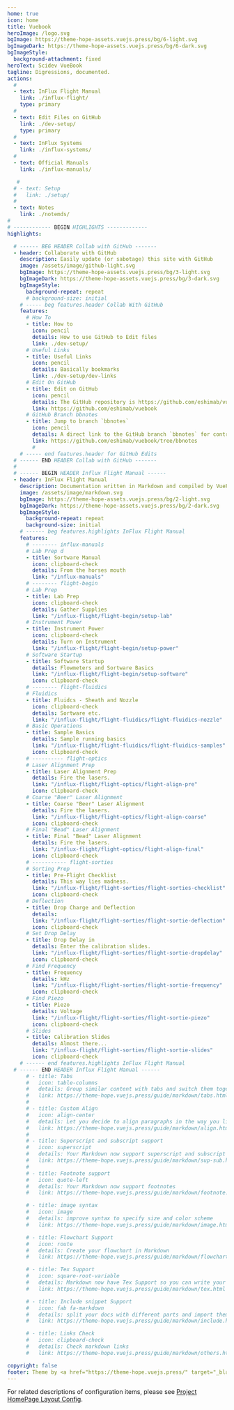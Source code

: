 ```yaml
---
home: true
icon: home
title: Vuebook
heroImage: /logo.svg
bgImage: https://theme-hope-assets.vuejs.press/bg/6-light.svg
bgImageDark: https://theme-hope-assets.vuejs.press/bg/6-dark.svg
bgImageStyle:
  background-attachment: fixed
heroText: Scidev VueBook
tagline: Digressions, documented.
actions:
  #
  - text: InFlux Flight Manual
    link: ./influx-flight/
    type: primary
  #
  - text: Edit Files on GitHub
    link: ./dev-setup/
    type: primary
  #
  - text: InFlux Systems
    link: ./influx-systems/
  #
  - text: Official Manuals
    link: ./influx-manuals/

   # 
  # - text: Setup
  #   link: ./setup/ 
  #
  - text: Notes
    link: ./notemds/
#
# ------------ BEGIN HIGHLIGHTS -------------
highlights:

  # ------ BEG HEADER Collab with GitHub -------
  - header: Collaborate with GitHub
    description: Easily update (or sabotage) this site with GitHub
    image: /assets/image/github-light.svg
    bgImage: https://theme-hope-assets.vuejs.press/bg/3-light.svg
    bgImageDark: https://theme-hope-assets.vuejs.press/bg/3-dark.svg
    bgImageStyle:
      background-repeat: repeat
      # background-size: initial
    # ----- beg features.header Collab With GitHub
    features:
      # How To  
      - title: How to
        icon: pencil
        details: How to use GitHub to Edit files
        link: ./dev-setup/
      # Useful Links  
      - title: Useful Links
        icon: pencil
        details: Basically bookmarks
        link: ./dev-setup/dev-links
      # Edit On GitHub
      - title: Edit on GitHub
        icon: pencil
        details: The GitHub repository is https://github.com/eshimab/vuebook
        link: https://github.com/eshimab/vuebook
      # GitHub Branch bbnotes
      - title: Jump to branch `bbnotes`
        icon: pencil
        details: A direct link to the GitHub branch `bbnotes` for contributions
        link: https://github.com/eshimab/vuebook/tree/bbnotes
        #
    # ----- end features.header for GitHub Edits
  # ------ END HEADER Collab with GitHub -------
  #
  # ------ BEGIN HEADER Influx Flight Manual ------
  - header: InFlux Flight Manual
    description: Documentation written in Markdown and compiled by VuePress.
    image: /assets/image/markdown.svg
    bgImage: https://theme-hope-assets.vuejs.press/bg/2-light.svg
    bgImageDark: https://theme-hope-assets.vuejs.press/bg/2-dark.svg
    bgImageStyle:
      background-repeat: repeat
      background-size: initial
    # ------ beg features.highlights InFlux Flight Manual 
    features:
      # -------- influx-manuals
      # Lab Prep d
      - title: Sortware Manual
        icon: clipboard-check
        details: From the horses mouth
        link: "/influx-manuals"
      # -------- flight-begin
      # Lab Prep
      - title: Lab Prep
        icon: clipboard-check
        details: Gather Supplies
        link: "/influx-flight/flight-begin/setup-lab"
      # Instrument Power
      - title: Instrument Power
        icon: clipboard-check
        details: Turn on Instrument
        link: "/influx-flight/flight-begin/setup-power"
      # Software Startup
      - title: Software Startup
        details: Flowmeters and Sortware Basics
        link: "/influx-flight/flight-begin/setup-software"
        icon: clipboard-check
      # -------- flight-fluidics
      # Fluidics
      - title: Fluidcs - Sheath and Nozzle
        icon: clipboard-check
        details: Sortware etc.
        link: "/influx-flight/flight-fluidics/flight-fluidics-nozzle"
      # Basic Operations
      - title: Sample Basics
        details: Sample running basics
        link: "/influx-flight/flight-fluidics/flight-fluidics-samples"
        icon: clipboard-check
      # ---------- flight-optics
      # Laser Alignment Prep
      - title: Laser Alignment Prep
        details: Fire the lasers.
        link: "/influx-flight/flight-optics/flight-align-pre"
        icon: clipboard-check
      # Coarse "Beer" Laser Alignment
      - title: Coarse "Beer" Laser Alignment
        details: Fire the lasers.
        link: "/influx-flight/flight-optics/flight-align-coarse"
        icon: clipboard-check
      # Final "Bead" Laser Alignment
      - title: Final "Bead" Laser Alignment
        details: Fire the lasers.
        link: "/influx-flight/flight-optics/flight-align-final"
        icon: clipboard-check
      # ----------- flight-sorties
      # Sorting Prep
      - title: Pre-Flight Checklist
        details: This way lies madness.
        link: "/influx-flight/flight-sorties/flight-sorties-checklist"
        icon: clipboard-check
      # Deflection
      - title: Drop Charge and Deflection
        details: 
        link: "/influx-flight/flight-sorties/flight-sortie-deflection"
        icon: clipboard-check
      # Set Drop Delay
      - title: Drop Delay in 
        details: Enter the calibration slides.
        link: "/influx-flight/flight-sorties/flight-sortie-dropdelay"
        icon: clipboard-check
      # Find Frequency
      - title: Frequency
        details: kHz
        link: "/influx-flight/flight-sorties/flight-sortie-frequency"
        icon: clipboard-check
      # Find Piezo
      - title: Piezo
        details: Voltage
        link: "/influx-flight/flight-sorties/flight-sortie-piezo"
        icon: clipboard-check
      # Slides
      - title: Calibration Slides
        details: Almost there...
        link: "/influx-flight/flight-sorties/flight-sortie-slides"
        icon: clipboard-check
    # ------ end features.highlights InFlux Flight Manual 
  # ------ END HEADER Influx Flight Manual ------
      # - title: Tabs
      #   icon: table-columns
      #   details: Group similar content with tabs and switch them together
      #   link: https://theme-hope.vuejs.press/guide/markdown/tabs.html
      #
      # - title: Custom Align
      #   icon: align-center
      #   details: Let you decide to align paragraphs in the way you like
      #   link: https://theme-hope.vuejs.press/guide/markdown/align.html
      #
      # - title: Superscript and subscript support
      #   icon: superscript
      #   details: Your Markdown now support superscript and subscript
      #   link: https://theme-hope.vuejs.press/guide/markdown/sup-sub.html
      #
      # - title: Footnote support
      #   icon: quote-left
      #   details: Your Markdown now support footnotes
      #   link: https://theme-hope.vuejs.press/guide/markdown/footnote.html

      # - title: image syntax
      #   icon: image
      #   details: improve syntax to specify size and color scheme
      #   link: https://theme-hope.vuejs.press/guide/markdown/image.html

      # - title: Flowchart Support
      #   icon: route
      #   details: Create your flowchart in Markdown
      #   link: https://theme-hope.vuejs.press/guide/markdown/flowchart.html

      # - title: Tex Support
      #   icon: square-root-variable
      #   details: Markdown now have Tex Support so you can write your formula
      #   link: https://theme-hope.vuejs.press/guide/markdown/tex.html

      # - title: Include snippet Support
      #   icon: fab fa-markdown
      #   details: split your docs with different parts and import them in Markdown
      #   link: https://theme-hope.vuejs.press/guide/markdown/include.html

      # - title: Links Check
      #   icon: clipboard-check
      #   details: Check markdown links
      #   link: https://theme-hope.vuejs.press/guide/markdown/others.html#link-check

copyright: false
footer: Theme by <a href="https://theme-hope.vuejs.press/" target="_blank">VuePress Theme Hope</a> | MIT Licensed, Copyright © 2019-present Mr.Hope
---
```




For related descriptions of configuration items, please see [Project HomePage Layout Config](https://theme-hope.vuejs.press/guide/layout/home/).
